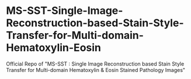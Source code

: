 # MS-SST-Single-Image-Reconstruction-based-Stain-Style-Transfer-for-Multi-domain-Hematoxylin-Eosin
Official Repo of "MS-SST : Single Image Reconstruction based Stain Style Transfer for Multi-domain Hematoxylin &amp; Eosin Stained Pathology Images"
